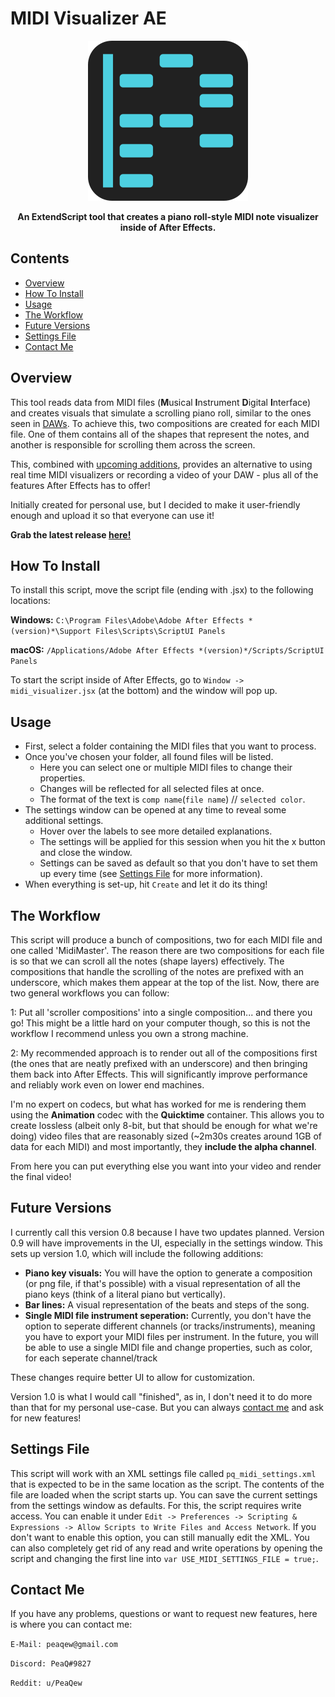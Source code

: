 # MIDI Visualizer AE
<p align="center">
	<img width="256px" src="assets/logo.png">
</p>
<p align="center">
	<b>An ExtendScript tool that creates a piano roll-style MIDI note visualizer inside of After Effects.</b>
</p>


## Contents
- [Overview](#overview)
- [How To Install](#how-to-install)
- [Usage](#usage)
- [The Workflow](#the-workflow)
- [Future Versions](#future-versions)
- [Settings File](#settings-file)
- [Contact Me](#contact-me)

## Overview
This tool reads data from MIDI files (**M**usical **I**nstrument **D**igital **I**nterface) and creates visuals that simulate a scrolling piano roll, similar to the ones seen in [DAWs](https://en.wikipedia.org/wiki/Digital_audio_workstation). To achieve this, two compositions are created for each MIDI file. One of them contains all of the shapes that represent the notes, and another is responsible for scrolling them across the screen.

This, combined with [upcoming additions](#future-versions), provides an alternative to using real time MIDI visualizers or recording a video of your DAW - plus all of the features After Effects has to offer!

Initially created for personal use, but I decided to make it user-friendly enough and upload it so that everyone can use it!

**Grab the latest release [here!](https://github.com/PeaQew/MidiVisualizerAE/releases/latest)**

## How To Install
To install this script, move the script file (ending with .jsx) to the following locations:

**Windows:**
`C:\Program Files\Adobe\Adobe After Effects *(version)*\Support Files\Scripts\ScriptUI Panels`

**macOS:**
`/Applications/Adobe After Effects *(version)*/Scripts/ScriptUI Panels`

To start the script inside of After Effects, go to `Window -> midi_visualizer.jsx` (at the bottom) and the window will pop up.

## Usage
- First, select a folder containing the MIDI files that you want to process.
- Once you've chosen your folder, all found files will be listed.
  - Here you can select one or multiple MIDI files to change their properties.
  - Changes will be reflected for all selected files at once.
  - The format of the text is `comp name`(`file name`) // `selected color`.
- The settings window can be opened at any time to reveal some additional settings.
  - Hover over the labels to see more detailed explanations.
  - The settings will be applied for this session when you hit the x button and close the window.
  - Settings can be saved as default so that you don't have to set them up every time (see [Settings File](#settings-file) for more information).
- When everything is set-up, hit `Create` and let it do its thing!

## The Workflow
This script will produce a bunch of compositions, two for each MIDI file and one called 'MidiMaster'. The reason there are two compositions for each file is so that we can scroll all the notes (shape layers) effectively. The compositions that handle the scrolling of the notes are prefixed with an underscore, which makes them appear at the top of the list. Now, there are two general workflows you can follow:

1: Put all 'scroller compositions' into a single composition... and there you go! This might be a little hard on your computer though, so this is not the workflow I recommend unless you own a strong machine.

2: My recommended approach is to render out all of the compositions first (the ones that are neatly prefixed with an underscore) and then bringing them back into After Effects. This will significantly improve performance and reliably work even on lower end machines.

I'm no expert on codecs, but what has worked for me is rendering them using the **Animation** codec with the **Quicktime** container. This allows you to create lossless (albeit only 8-bit, but that should be enough for what we're doing) video files that are reasonably sized (~2m30s creates around 1GB of data for each MIDI) and most importantly, they **include the alpha channel**.

From here you can put everything else you want into your video and render the final video!

## Future Versions
I currently call this version 0.8 because I have two updates planned.
Version 0.9 will have improvements in the UI, especially in the settings window. This sets up version 1.0, which will include the following additions:
- **Piano key visuals:** You will have the option to generate a composition (or png file, if that's possible) with a visual representation of all the piano keys (think of a literal piano but vertically).
- **Bar lines:** A visual representation of the beats and steps of the song.
- **Single MIDI file instrument seperation:** Currently, you don't have the option to seperate different channels (or tracks/instruments), meaning you have to export your MIDI files per instrument. In the future, you will be able to use a single MIDI file and change properties, such as color, for each seperate channel/track

These changes require better UI to allow for customization.

Version 1.0 is what I would call "finished", as in, I don't need it to do more than that for my personal use-case. But you can always [contact me](#contact-me) and ask for new features!

## Settings File
This script will work with an XML settings file called `pq_midi_settings.xml` that is expected to be in the same location as the script. The contents of the file are loaded when the script starts up. You can save the current settings from the settings window as defaults.
For this, the script requires write access. You can enable it under `Edit -> Preferences -> Scripting & Expressions -> Allow Scripts to Write Files and Access Network`. If you don't want to enable this option, you can still manually edit the XML. You can also completely get rid of any read and write operations by opening the script and changing the first line into `var USE_MIDI_SETTINGS_FILE = true;`.

## Contact Me
If you have any problems, questions or want to request new features, here is where you can contact me:

`E-Mail: peaqew@gmail.com`

`Discord: PeaQ#9827`

`Reddit: u/PeaQew`
